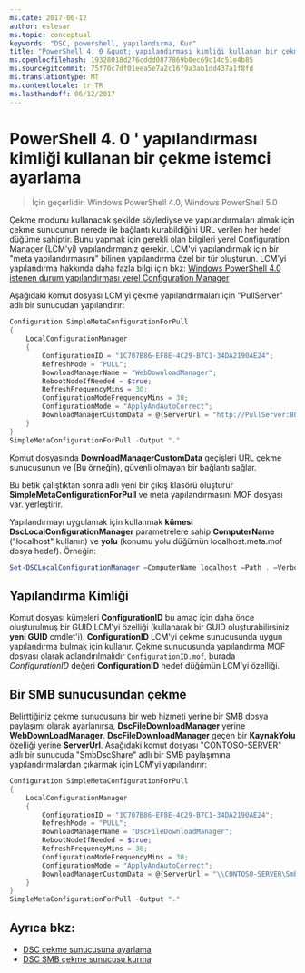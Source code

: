 ```yaml
---
ms.date: 2017-06-12
author: eslesar
ms.topic: conceptual
keywords: "DSC, powershell, yapılandırma, Kur"
title: "PowerShell 4. 0 &quot; yapılandırması kimliği kullanan bir çekme istemci ayarlama"
ms.openlocfilehash: 19328018d276cddd0877869b0ec69c14c51e4b85
ms.sourcegitcommit: 75f70c7df01eea5e7a2c16f9a3ab1dd437a1f8fd
ms.translationtype: MT
ms.contentlocale: tr-TR
ms.lasthandoff: 06/12/2017
---
```

# <a name="setting-up-a-pull-client-using-configuration-id-in-powershell-40"></a>PowerShell 4. 0 ' yapılandırması kimliği kullanan bir çekme istemci ayarlama

>İçin geçerlidir: Windows PowerShell 4.0, Windows PowerShell 5.0

Çekme modunu kullanacak şekilde söylediyse ve yapılandırmaları almak için çekme sunucunun nerede ile bağlantı kurabildiğini URL verilen her hedef düğüme sahiptir. Bunu yapmak için gerekli olan bilgileri yerel Configuration Manager (LCM'yi) yapılandırmanız gerekir. LCM'yi yapılandırmak için bir "meta yapılandırmasını" bilinen yapılandırma özel bir tür oluşturun. LCM'yi yapılandırma hakkında daha fazla bilgi için bkz: [Windows PowerShell 4.0 istenen durum yapılandırması yerel Configuration Manager](metaConfig4.md)

Aşağıdaki komut dosyası LCM'yi çekme yapılandırmaları için "PullServer" adlı bir sunucudan yapılandırır:

```powershell
Configuration SimpleMetaConfigurationForPull 
{ 
    LocalConfigurationManager 
    { 
        ConfigurationID = "1C707B86-EF8E-4C29-B7C1-34DA2190AE24";
        RefreshMode = "PULL";
        DownloadManagerName = "WebDownloadManager";
        RebootNodeIfNeeded = $true;
        RefreshFrequencyMins = 30;
        ConfigurationModeFrequencyMins = 30; 
        ConfigurationMode = "ApplyAndAutoCorrect";
        DownloadManagerCustomData = @{ServerUrl = "http://PullServer:8080/PSDSCPullServer/PSDSCPullServer.svc"; AllowUnsecureConnection = “TRUE”}
    } 
} 
SimpleMetaConfigurationForPull -Output "."
```

Komut dosyasında **DownloadManagerCustomData** geçişleri URL çekme sunucusunun ve (Bu örneğin), güvenli olmayan bir bağlantı sağlar. 

Bu betik çalıştıktan sonra adlı yeni bir çıkış klasörü oluşturur **SimpleMetaConfigurationForPull** ve meta yapılandırmasını MOF dosyası var. yerleştirir.

Yapılandırmayı uygulamak için kullanmak **kümesi DscLocalConfigurationManager** parametrelere sahip **ComputerName** ("localhost" kullanın) ve **yolu** (konumu yolu düğümün localhost.meta.mof dosya hedef). Örneğin: 
```powershell
Set-DSCLocalConfigurationManager –ComputerName localhost –Path . –Verbose.
```

## <a name="configuration-id"></a>Yapılandırma Kimliği
Komut dosyası kümeleri **ConfigurationID** bu amaç için daha önce oluşturulmuş bir GUID LCM'yi özelliği (kullanarak bir GUID oluşturabilirsiniz **yeni GUID** cmdlet'i). **ConfigurationID** LCM'yi çekme sunucusunda uygun yapılandırma bulmak için kullanır. Çekme sunucusunda yapılandırma MOF dosyası olarak adlandırılmalıdır `ConfigurationID.mof`, burada *ConfigurationID* değeri **ConfigurationID** hedef düğümün LCM'yi özelliği.

## <a name="pulling-from-an-smb-server"></a>Bir SMB sunucusundan çekme

Belirttiğiniz çekme sunucusuna bir web hizmeti yerine bir SMB dosya paylaşımı olarak ayarlanırsa, **DscFileDownloadManager** yerine **WebDownLoadManager**.
**DscFileDownloadManager** geçen bir **KaynakYolu** özelliği yerine **ServerUrl**. Aşağıdaki komut dosyası "CONTOSO-SERVER" adlı bir sunucuda "SmbDscShare" adlı bir SMB paylaşımına yapılandırmalardan çıkarmak için LCM'yi yapılandırır:

```powershell
Configuration SimpleMetaConfigurationForPull 
{ 
    LocalConfigurationManager 
    { 
        ConfigurationID = "1C707B86-EF8E-4C29-B7C1-34DA2190AE24";
        RefreshMode = "PULL";
        DownloadManagerName = "DscFileDownloadManager";
        RebootNodeIfNeeded = $true;
        RefreshFrequencyMins = 30;
        ConfigurationModeFrequencyMins = 30; 
        ConfigurationMode = "ApplyAndAutoCorrect";
        DownloadManagerCustomData = @{ServerUrl = "\\CONTOSO-SERVER\SmbDscShare"}
    } 
} 
SimpleMetaConfigurationForPull -Output "."
```

## <a name="see-also"></a>Ayrıca bkz:

- [DSC çekme sunucusuna ayarlama](pullServer.md)
- [DSC SMB çekme sunucusu kurma](pullServerSMB.md)

